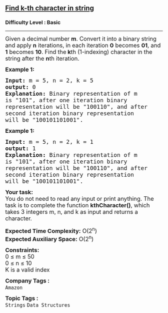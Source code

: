<h2><a href="https://practice.geeksforgeeks.org/problems/find-k-th-character-in-string3841/1?page=5&difficulty[]=-1&category[]=Arrays&category[]=Strings&sortBy=submissions">Find k-th character in string</a></h2><h3>Difficulty Level : Basic</h3><hr><div class="problems_problem_content__Xm_eO"><p><span style="font-size:18px">Given a decimal number <strong>m</strong>. Convert it into a binary string and apply <strong>n</strong> iterations, in each iteration <strong>0</strong> becomes <strong>01</strong>, and <strong>1</strong> becomes <strong>10</strong>. Find the<strong> k</strong>th (1-indexing) character in the string after the&nbsp;<strong>n</strong>th iteration.</span></p>

<p><span style="font-size:18px"><strong>Example 1:</strong></span></p>

<pre><span style="font-size:18px"><strong>Input:</strong> m = 5, n = 2, k = 5
<strong>output:</strong> 0
<strong>Explanation:</strong> Binary representation of m 
is "101", after one iteration binary 
representation will be "100110", and after 
second iteration binary representation </span><span style="font-size:18px">
will be "100101101001". </span></pre>

<p><span style="font-size:18px"><strong>Example 1:</strong></span></p>

<pre><span style="font-size:18px"><strong>Input:</strong> m = 5, n = 2, k = 1
<strong>output:</strong> 1
<strong>Explanation:</strong> Binary representation of m 
is "101", after one iteration binary 
representation will be "100110", and after 
second iteration binary representation</span><span style="font-size:18px">
will be "100101101001". </span></pre>

<p><span style="font-size:18px"><strong>Your task:</strong><br>
You do not need to read any input or print anything. The task is to complete the function <strong>kthCharacter()</strong>, which takes 3 integers m, n, and k as input and returns a character. </span></p>

<p><span style="font-size:18px"><strong>Expected Time Complexity:</strong>&nbsp;O(2<sup>n</sup>)<br>
<strong>Expected Auxiliary Space:</strong>&nbsp;O(2<sup>n</sup>)</span></p>

<p><span style="font-size:18px"><strong>Constraints:</strong></span><br>
<span style="font-size:18px">0 ≤ m ≤ 50<br>
0 ≤ n ≤ 10<br>
K is a valid index</span></p>
</div><p><span style=font-size:18px><strong>Company Tags : </strong><br><code>Amazon</code>&nbsp;<br><p><span style=font-size:18px><strong>Topic Tags : </strong><br><code>Strings</code>&nbsp;<code>Data Structures</code>&nbsp;